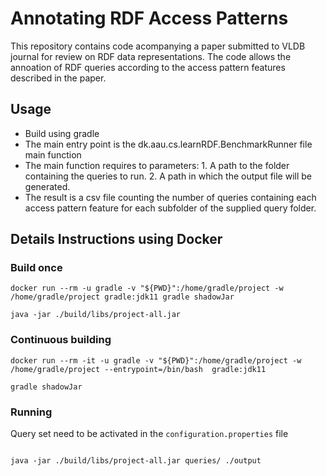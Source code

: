 # Annotating RDF Access Patterns

This repository contains code acompanying a paper submitted to VLDB journal for review on RDF data representations. The code allows the annoation of RDF queries according to the access pattern features described in the paper. 

## Usage

* Build using gradle
* The main entry point is the dk.aau.cs.learnRDF.BenchmarkRunner file main function
* The main function requires to parameters: 1. A path to the folder containing the queries to run. 2. A path in which the output file will be generated. 
* The result is a csv file counting the number of queries containing each access pattern feature for each subfolder of the supplied query folder. 


## Details Instructions using  Docker

### Build once

```
docker run --rm -u gradle -v "${PWD}":/home/gradle/project -w /home/gradle/project gradle:jdk11 gradle shadowJar

java -jar ./build/libs/project-all.jar

```


### Continuous building

```
docker run --rm -it -u gradle -v "${PWD}":/home/gradle/project -w /home/gradle/project --entrypoint=/bin/bash  gradle:jdk11

gradle shadowJar

```


### Running

Query set need to be activated in the `configuration.properties` file


```

java -jar ./build/libs/project-all.jar queries/ ./output

```
